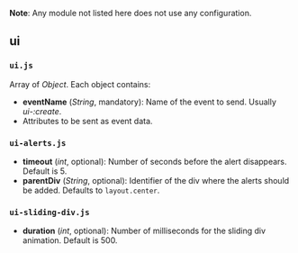**Note**: Any module not listed here does not use any configuration.

## ui

### `ui.js`

Array of *Object*. Each object contains:

* **eventName** (*String*, mandatory): Name of the event to send. Usually *ui-<control>:create*.
* Attributes to be sent as event data.

### `ui-alerts.js`

* **timeout** (*int*, optional): Number of seconds before the alert disappears. Default is 5.
* **parentDiv** (*String*, optional): Identifier of the div where the alerts should be added. Defaults to ``layout.center``.

### `ui-sliding-div.js`

* **duration** (*int*, optional): Number of milliseconds for the sliding div animation. Default is 500.
